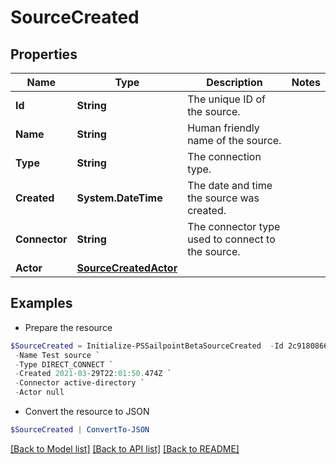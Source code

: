# SourceCreated
## Properties

Name | Type | Description | Notes
------------ | ------------- | ------------- | -------------
**Id** | **String** | The unique ID of the source. | 
**Name** | **String** | Human friendly name of the source. | 
**Type** | **String** | The connection type. | 
**Created** | **System.DateTime** | The date and time the source was created. | 
**Connector** | **String** | The connector type used to connect to the source. | 
**Actor** | [**SourceCreatedActor**](SourceCreatedActor.md) |  | 

## Examples

- Prepare the resource
```powershell
$SourceCreated = Initialize-PSSailpointBetaSourceCreated  -Id 2c9180866166b5b0016167c32ef31a66 `
 -Name Test source `
 -Type DIRECT_CONNECT `
 -Created 2021-03-29T22:01:50.474Z `
 -Connector active-directory `
 -Actor null
```

- Convert the resource to JSON
```powershell
$SourceCreated | ConvertTo-JSON
```

[[Back to Model list]](../README.md#documentation-for-models) [[Back to API list]](../README.md#documentation-for-api-endpoints) [[Back to README]](../README.md)

